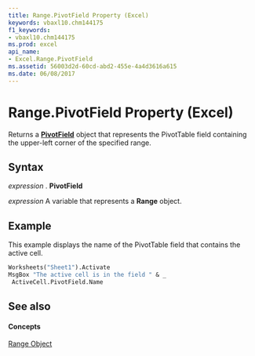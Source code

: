 ```yaml
---
title: Range.PivotField Property (Excel)
keywords: vbaxl10.chm144175
f1_keywords:
- vbaxl10.chm144175
ms.prod: excel
api_name:
- Excel.Range.PivotField
ms.assetid: 56003d2d-60cd-abd2-455e-4a4d3616a615
ms.date: 06/08/2017
---
```



# Range.PivotField Property (Excel)

Returns a  **[PivotField](pivotfield-object-excel.md)** object that represents the PivotTable field containing the upper-left corner of the specified range.


## Syntax

 _expression_ . **PivotField**

 _expression_ A variable that represents a **Range** object.


## Example

This example displays the name of the PivotTable field that contains the active cell.


```vb
Worksheets("Sheet1").Activate 
MsgBox "The active cell is in the field " & _ 
 ActiveCell.PivotField.Name
```


## See also


#### Concepts


[Range Object](range-object-excel.md)

